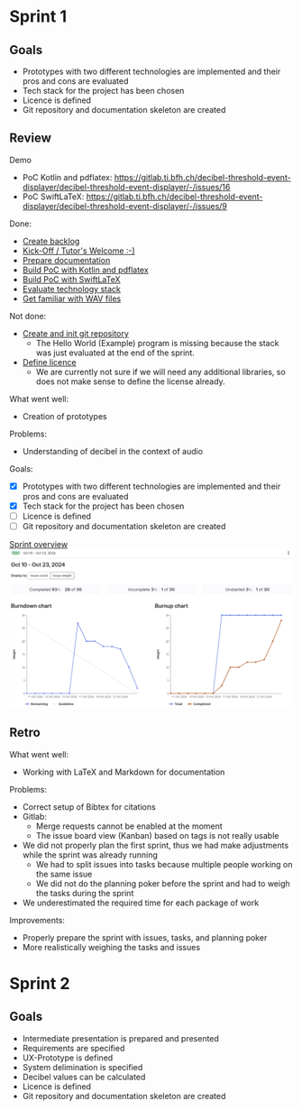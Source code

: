 # Sprint 1

## Goals

- Prototypes with two different technologies are implemented and their pros and cons are evaluated
- Tech stack for the project has been chosen
- Licence is defined
- Git repository and documentation skeleton are created

## Review
Demo
- PoC Kotlin and pdflatex: https://gitlab.ti.bfh.ch/decibel-threshold-event-displayer/decibel-threshold-event-displayer/-/issues/16
- PoC SwiftLaTeX: https://gitlab.ti.bfh.ch/decibel-threshold-event-displayer/decibel-threshold-event-displayer/-/issues/9

Done:
- [Create backlog](https://gitlab.ti.bfh.ch/decibel-threshold-event-displayer/decibel-threshold-event-displayer/-/issues/5)
- [Kick-Off / Tutor's Welcome :-)](https://gitlab.ti.bfh.ch/decibel-threshold-event-displayer/decibel-threshold-event-displayer/-/issues/3)
- [Prepare documentation](https://gitlab.ti.bfh.ch/decibel-threshold-event-displayer/decibel-threshold-event-displayer/-/issues/7)
- [Build PoC with Kotlin and pdflatex](https://gitlab.ti.bfh.ch/decibel-threshold-event-displayer/decibel-threshold-event-displayer/-/issues/16)
- [Build PoC with SwiftLaTeX](https://gitlab.ti.bfh.ch/decibel-threshold-event-displayer/decibel-threshold-event-displayer/-/issues/9)
- [Evaluate technology stack](https://gitlab.ti.bfh.ch/decibel-threshold-event-displayer/decibel-threshold-event-displayer/-/issues/8)
- [Get familiar with WAV files](https://gitlab.ti.bfh.ch/decibel-threshold-event-displayer/decibel-threshold-event-displayer/-/issues/27)

Not done:
- [Create and init git repository](https://gitlab.ti.bfh.ch/decibel-threshold-event-displayer/decibel-threshold-event-displayer/-/issues/6)
  - The Hello World (Example) program is missing because the stack was just evaluated at the end of the sprint.
- [Define licence](https://gitlab.ti.bfh.ch/decibel-threshold-event-displayer/decibel-threshold-event-displayer/-/issues/19)
  - We are currently not sure if we will need any additional libraries, so does not make sense to define the license already.

What went well:
- Creation of prototypes

Problems:
- Understanding of decibel in the context of audio

Goals:
- [x] Prototypes with two different technologies are implemented and their pros and cons are evaluated
- [x] Tech stack for the project has been chosen
- [ ] Licence is defined
- [ ] Git repository and documentation skeleton are created

[Sprint overview](https://gitlab.ti.bfh.ch/groups/decibel-threshold-event-displayer/-/cadences/56/iterations/715)
![Burndown sprint 1](../assets/burndown_sprint_001.png)

## Retro

What went well:
- Working with LaTeX and Markdown for documentation

Problems:
- Correct setup of Bibtex for citations
- Gitlab:
    - Merge requests cannot be enabled at the moment
    - The issue board view (Kanban) based on tags is not really usable
- We did not properly plan the first sprint, thus we had make adjustments while the sprint was already running
    - We had to split issues into tasks because multiple people working on the same issue
    - We did not do the planning poker before the sprint and had to weigh the tasks during the sprint
- We underestimated the required time for each package of work

Improvements:
- Properly prepare the sprint with issues, tasks, and planning poker
- More realistically weighing the tasks and issues

# Sprint 2

## Goals
- Intermediate presentation is prepared and presented
- Requirements are specified
- UX-Prototype is defined
- System delimination is specified
- Decibel values can be calculated
- Licence is defined
- Git repository and documentation skeleton are created
